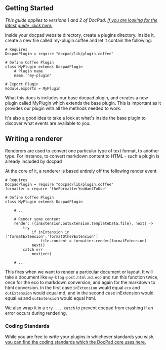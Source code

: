 ## Getting Started

*This guide applies to versions 1 and 2 of DocPad. [If you are looking for the latest guide, click here.](https://github.com/bevry/docpad/wiki/Writing-a-Plugin)*

Inside your docpad website directory, create a plugins directory. Inside it, create a new file called my-plugin.coffee and let it contain the following:

	# Requires
	DocpadPlugin = require "docpad/lib/plugin.coffee"

	# Define Coffee Plugin
	class MyPlugin extends DocpadPlugin
		# Plugin name
		name: 'my-plugin'

	# Export Plugin
	module.exports = MyPlugin

What this does is includes our base docpad plugin, and creates a new plugin called MyPlugin which extends the base plugin. This is important as it provides our plugin with all the methods needed to work.

It's also a good idea to take a look at what's inside the base plugin to discover what events are available to you.

## Writing a renderer

Renderers are used to convert one particular type of text format, to another type. For instance, to convert markdown content to HTML - such a plugin is already included by docpad

At the core of it, a renderer is based entirely off the following render event:

	# Requires
	DocpadPlugin = require "docpad/lib/plugin.coffee"
	formatter = require 'theFormatterYouWantToUse'
	
	# Define Coffee Plugin
	class MyPlugin extends DocpadPlugin
		
		# ...
	
		# Render some content
		render: ({inExtension,outExtension,templateData,file}, next) ->
			try
				if inExtension in ['formatExtension','formatOtherExtension']
					file.content = formatter.render(formatExtension)
				next()
			catch err
				next(err)
	
		# ...

This fires when we want to render a particular document or layout. It will take a document like `my-blog-post.html.md.eco` and run this function twice, once for the eco to markdown conversion, and again for the markdown to html conversion. In the first case `inExtension` would equal `eco` and `outExtension` would equal md, and in the second case inExtension would equal `md` and `outExtensio`n would equal html.

We also wrap it in a `try ... catch` to prevent docpad from crashing if an error occurs during rendering.


### Coding Standards

While you are free to write your plugins in whichever standards you wish, [you can find the coding standards which the DocPad core uses here.](https://github.com/bevry/external/wiki/Coding-Standards)
